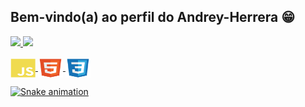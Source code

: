 ## Bem-vindo(a) ao perfil do Andrey-Herrera 😁

 <div>
   <a href="https://github.com/Andrey-Herrera">
   <img height="180em" src="https://github-readme-stats.vercel.app/api?username=Andrey-Herrera&show_icons=true&theme=tokyonight&include_all_commits=true&count_private=true"/>
   <img height="180em" src="https://github-readme-stats.vercel.app/api/top-langs/?username=Andrey-Herrera&layout=compact&langs_count=6&theme=tokyonight"/>

</div>
<div style="display: inline_block"><br>
  <img align="center" alt="Js" height="30" width="40" src="https://raw.githubusercontent.com/devicons/devicon/master/icons/javascript/javascript-plain.svg">
  <img align="center" alt="HTML" height="30" width="40" src="https://raw.githubusercontent.com/devicons/devicon/master/icons/html5/html5-original.svg">
  <img align="center" alt="CSS" height="30" width="40" src="https://raw.githubusercontent.com/devicons/devicon/master/icons/css3/css3-original.svg">
</div>
 

 
  ![Snake animation](https://github.com/Andrey-Herrera/Andrey-Herrera/blob/output/github-contribution-grid-snake.svg)

</div>

